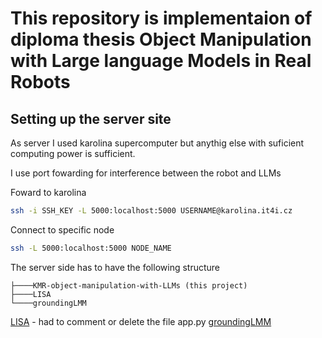 # This repository is implementaion of diploma thesis Object Manipulation with Large language Models in Real Robots


## Setting up the server site
As server I used karolina supercomputer but anythig else with suficient computing power is sufficient.

I use port fowarding for interference between the robot and LLMs

Foward to karolina 
```bash
ssh -i SSH_KEY -L 5000:localhost:5000 USERNAME@karolina.it4i.cz
```

Connect to specific node
```bash
ssh -L 5000:localhost:5000 NODE_NAME 
```

The server side has to have the following structure

```
├────KMR-object-manipulation-with-LLMs (this project)
├────LISA
└────groundingLMM
```

[LISA](https://github.com/dvlab-research/LISA?tab=readme-ov-file#training-data-preparation)
    - had to comment or delete the file app.py
[groundingLMM](https://github.com/mbzuai-oryx/groundingLMM)